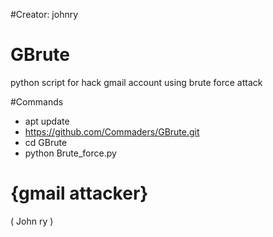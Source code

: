 #Creator: johnry

# GBrute
python script for hack gmail account 
using brute force attack

#Commands
- apt update 
- https://github.com/Commaders/GBrute.git 
- cd GBrute 
- python Brute_force.py 

# {gmail attacker}
   (  John ry   )
